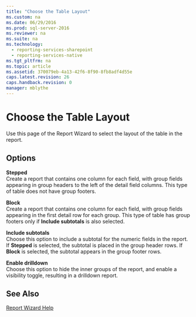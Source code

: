 ```yaml
---
title: "Choose the Table Layout"
ms.custom: na
ms.date: 06/29/2016
ms.prod: sql-server-2016
ms.reviewer: na
ms.suite: na
ms.technology: 
  - reporting-services-sharepoint
  - reporting-services-native
ms.tgt_pltfrm: na
ms.topic: article
ms.assetid: 370079eb-4a13-42f6-8f90-8fb8adf4d55e
caps.latest.revision: 26
caps.handback.revision: 0
manager: mblythe
---
```

# Choose the Table Layout
Use this page of the Report Wizard to select the layout of the table in the report.  
  
## Options  
 **Stepped**  
 Create a report that contains one column for each field, with group fields appearing in group headers to the left of the detail field columns. This type of table does not have group footers.  
  
 **Block**  
 Create a report that contains one column for each field, with group fields appearing in the first detail row for each group. This type of table has group footers only if **Include subtotals** is also selected.  
  
 **Include subtotals**  
 Choose this option to include a subtotal for the numeric fields in the report. If **Stepped** is selected, the subtotal is placed in the group header rows. If **Block** is selected, the subtotal appears in the group footer rows.  
  
 **Enable drilldown**  
 Choose this option to hide the inner groups of the report, and enable a visibility toggle, resulting in a drilldown report.  
  
## See Also  
 [Report Wizard Help](../../Topics/TopicNameNotContainA/Report-Wizard-Help.md)